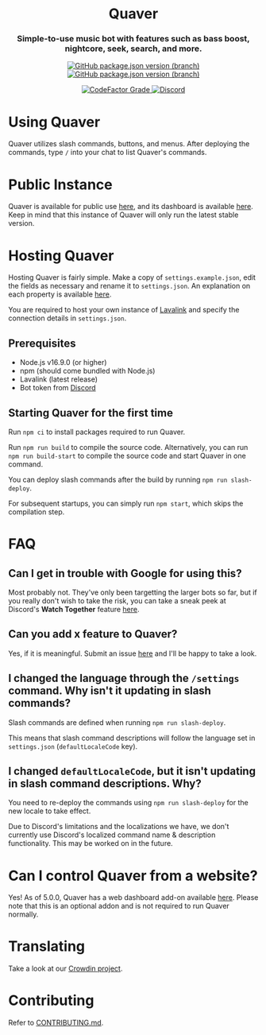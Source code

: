 <h1 align="center" style="border-bottom: none;">Quaver</h1>
<h3 align="center">Simple-to-use music bot with features such as bass boost, nightcore, seek, search, and more.</h3>
<p align="center">
    <a href="#">
        <img alt="GitHub package.json version (branch)" src="https://img.shields.io/github/package-json/v/zptxdev/quaver/master?color=2a005b&label=stable&style=flat-square">
    </a>
    <a href="#">
        <img alt="GitHub package.json version (branch)" src="https://img.shields.io/github/package-json/v/zptxdev/quaver/next?color=46041f&label=next&style=flat-square">
    </a>
</p>
<p align="center">
    <a href="https://www.codefactor.io/repository/github/zptxdev/quaver/overview/next">
        <img alt="CodeFactor Grade" src="https://img.shields.io/codefactor/grade/github/zptxdev/quaver/next?style=flat-square">
    </a>
    <a href="https://go.zptx.dev/discord">
        <img alt="Discord" src="https://img.shields.io/discord/334654301651730432?label=chat%20with%20us&style=flat-square">
    </a>
</p>

# Using Quaver
Quaver utilizes slash commands, buttons, and menus. After deploying the commands, type `/` into your chat to list Quaver's commands.

# Public Instance
Quaver is available for public use [here](https://go.zptx.dev/InviteQuaver), and its dashboard is available [here](https://quaver.zptx.dev). Keep in mind that this instance of Quaver will only run the latest stable version.

# Hosting Quaver
Hosting Quaver is fairly simple. Make a copy of `settings.example.json`, edit the fields as necessary and rename it to `settings.json`. An explanation on each property is available [here](CONFIGURATION.md).

You are required to host your own instance of [Lavalink](https://github.com/freyacodes/Lavalink) and specify the connection details in `settings.json`.

## Prerequisites
- Node.js v16.9.0 (or higher)
- npm (should come bundled with Node.js)
- Lavalink (latest release)
- Bot token from [Discord](https://discord.com/developers/applications)

## Starting Quaver for the first time
Run `npm ci` to install packages required to run Quaver.

Run `npm run build` to compile the source code. Alternatively, you can run `npm run build-start` to compile the source code and start Quaver in one command.

You can deploy slash commands after the build by running `npm run slash-deploy`.

For subsequent startups, you can simply run `npm start`, which skips the compilation step.

# FAQ
## Can I get in trouble with Google for using this?
Most probably not. They've only been targetting the larger bots so far, but if you really don't wish to take the risk, you can take a sneak peek at Discord's **Watch Together** feature [here](https://discord.gg/discordgameslab).

## Can you add x feature to Quaver?
Yes, if it is meaningful. Submit an issue [here](https://github.com/ZPTXDev/Quaver/issues) and I'll be happy to take a look.

## I changed the language through the `/settings` command. Why isn't it updating in slash commands?
Slash commands are defined when running `npm run slash-deploy`.

This means that slash command descriptions will follow the language set in `settings.json` (`defaultLocaleCode` key).

## I changed `defaultLocaleCode`, but it isn't updating in slash command descriptions. Why?
You need to re-deploy the commands using `npm run slash-deploy` for the new locale to take effect.

Due to Discord's limitations and the localizations we have, we don't currently use Discord's localized command name & description functionality. This may be worked on in the future.

# Can I control Quaver from a website?
Yes! As of 5.0.0, Quaver has a web dashboard add-on available [here](https://github.com/ZPTXDev/Quaver-Web). Please note that this is an optional addon and is not required to run Quaver normally.

# Translating
Take a look at our [Crowdin project](https://translate.zptx.dev).

# Contributing
Refer to [CONTRIBUTING.md](CONTRIBUTING.md).
